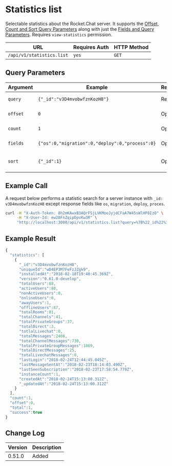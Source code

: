 # Statistics list

Selectable statistics about the Rocket.Chat server. It supports the [Offset, Count and Sort Query Parameters](broken-reference) along with just the [Fields and Query Parameters](broken-reference). Requires `view-statistics` permission.

| URL                       | Requires Auth | HTTP Method |
| ------------------------- | ------------- | ----------- |
| `/api/v1/statistics.list` | `yes`         | `GET`       |

## Query Parameters

| Argument | Example                                         | Required | Description                                   |
| -------- | ----------------------------------------------- | -------- | --------------------------------------------- |
| `query`  | `{"_id":"v3D4mvobwfznKozH8"}`                   | Required | See [Query Parameter](broken-reference)       |
| `offset` | `0`                                             | Optional | See [Offset Parameter](broken-reference)      |
| `count`  | `1`                                             | Optional | See [Count Parameter](broken-reference)       |
| `fields` | `{"os":0,"migration":0,"deploy":0,"process":0}` | Optional | See [Fields Parameters](broken-reference)     |
| `sort`   | `{"_id":1}`                                     | Optional | See [Sort Query Parameters](broken-reference) |

## Example Call

A request below performs a statistic search for a server instance with `_id: v3D4mvobwfznKozH8` except response fields like `os`, `migration`, `deploy`, `proces`.

```bash
curl -H "X-Auth-Token: 8h2mKAwxB3AQrFSjLVKMooJyjdCFaA7W45sWlHP8IzO" \
     -H "X-User-Id: ew28FnZqipDpvKw3R" \
     "http://localhost:3000/api/v1/statistics.list?query=%7B%22_id%22%3A%22v3D4mvobwfznKozH8%22%7D&fields=%7B%22os%22%3A0%2C%22migration%22%3A0%2C%22deploy%22%3A0%2C%22process%22%3A0%7D"
```

## Example Result

```javascript
{
  "statistics": [
    {
      "_id":"v3D4mvobwfznKozH8",
      "uniqueId":"wD4EP3M7FeFzJZgk9",
      "installedAt":"2018-02-18T19:40:45.369Z",
      "version":"0.61.0-develop",
      "totalUsers":88,
      "activeUsers":88,
      "nonActiveUsers":0,
      "onlineUsers":0,
      "awayUsers":1,
      "offlineUsers":87,
      "totalRooms":81,
      "totalChannels":41,
      "totalPrivateGroups":37,
      "totalDirect":3,
      "totlalLivechat":0,
      "totalMessages":2408,
      "totalChannelMessages":730,
      "totalPrivateGroupMessages":1869,
      "totalDirectMessages":25,
      "totalLivechatMessages":0,
      "lastLogin":"2018-02-24T12:44:45.045Z",
      "lastMessageSentAt":"2018-02-23T18:14:03.490Z",
      "lastSeenSubscription":"2018-02-23T17:58:54.779Z",
      "instanceCount":1,
      "createdAt":"2018-02-24T15:13:00.312Z",
      "_updatedAt":"2018-02-24T15:13:00.312Z"
    }
  ],
  "count":1,
  "offset":0,
  "total":1,
  "success":true
}
```

## Change Log

| Version | Description |
| ------- | ----------- |
| 0.51.0  | Added       |
